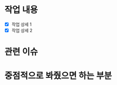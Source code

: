 <!-- 제목 : [작업 제목] -->

# 작업 내용

<!-- 상세 설명 관련이미지 첨부 -->
<!-- 관련 이슈 번호가 있으면 작성 -->

- [x] 작업 상세 1
- [x] 작업 상세 2

# 관련 이슈

<!-- 앞으로 구현해야할 기능, 유의해야 할 점 -->
<!-- 없는 경우, 삭제 -->

# 중점적으로 봐줬으면 하는 부분

<!-- 중점적으로 봐줬으면 하는 부분 -->
<!-- 없는 경우, 삭제 -->
